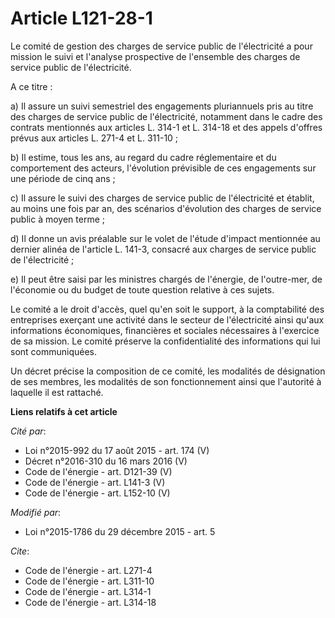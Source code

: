 # Article L121-28-1

Le comité de gestion des charges de service public de l'électricité a pour mission le suivi et l'analyse prospective de
l'ensemble des charges de service public de l'électricité.

A ce titre : 

a) Il assure un suivi semestriel des engagements pluriannuels pris au titre des charges de service public de l'électricité,
notamment dans le cadre des contrats mentionnés aux articles L. 314-1 et L. 314-18 et des appels d'offres prévus aux articles
L. 271-4 et L. 311-10 ; 

b) Il estime, tous les ans, au regard du cadre réglementaire et du comportement des acteurs, l'évolution prévisible de ces
engagements sur une période de cinq ans ; 

c) Il assure le suivi des charges de service public de l'électricité et établit, au moins une fois par an, des scénarios
d'évolution des charges de service public à moyen terme ; 

d) Il donne un avis préalable sur le volet de l'étude d'impact mentionnée au dernier alinéa de l'article L. 141-3, consacré
aux charges de service public de l'électricité ; 

e) Il peut être saisi par les ministres chargés de l'énergie, de l'outre-mer, de l'économie ou du budget de toute question
relative à ces sujets. 

Le comité a le droit d'accès, quel qu'en soit le support, à la comptabilité des entreprises exerçant une activité dans le
secteur de l'électricité ainsi qu'aux informations économiques, financières et sociales nécessaires à l'exercice de sa
mission. Le comité préserve la confidentialité des informations qui lui sont communiquées. 

Un décret précise la composition de ce comité, les modalités de désignation de ses membres, les modalités de son
fonctionnement ainsi que l'autorité à laquelle il est rattaché.

**Liens relatifs à cet article**

_Cité par_:

  - Loi n°2015-992 du 17 août 2015 - art. 174 (V)
  - Décret n°2016-310 du 16 mars 2016 (V)
  - Code de l'énergie - art. D121-39 (V)
  - Code de l'énergie - art. L141-3 (V)
  - Code de l'énergie - art. L152-10 (V)

_Modifié par_:

  - Loi n°2015-1786 du 29 décembre 2015 - art. 5

_Cite_:

  - Code de l'énergie - art. L271-4
  - Code de l'énergie - art. L311-10
  - Code de l'énergie - art. L314-1
  - Code de l'énergie - art. L314-18
